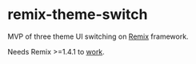# remix-theme-switch

MVP of three theme UI switching on [Remix](https://remix.run) framework.

Needs Remix >=1.4.1 to [work](https://github.com/remix-run/remix/issues/1326).
